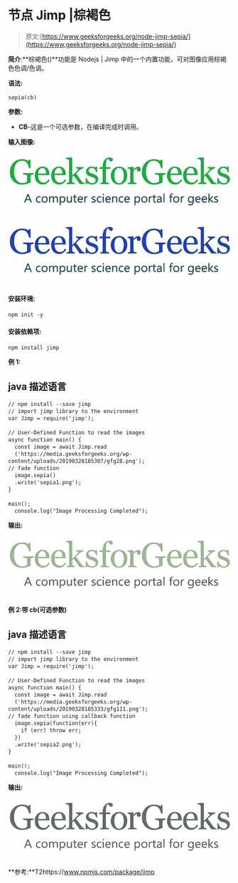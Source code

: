 # 节点 Jimp |棕褐色

> 原文:[https://www.geeksforgeeks.org/node-jimp-sepia/](https://www.geeksforgeeks.org/node-jimp-sepia/)

**简介**:**棕褐色()**功能是 Nodejs | Jimp 中的一个内置功能，可对图像应用棕褐色色调/色调。

**语法:**

```
sepia(cb)
```

**参数:**

*   **CB**–这是一个可选参数，在编译完成时调用。

**输入图像:**

![](img/11d75a22300d1eaf21322ef1a88a13d0.png)

![](img/290a52d70280cfd5211f5083f062f10e.png)

#### 安装环境:

```
npm init -y
```

#### 安装依赖项:

```
npm install jimp
```

**例 1:**

## java 描述语言

```
// npm install --save jimp
// import jimp library to the environment
var Jimp = require('jimp');

// User-Defined Function to read the images
async function main() {
  const image = await Jimp.read
  ('https://media.geeksforgeeks.org/wp-content/uploads/20190328185307/gfg28.png');
// fade function
  image.sepia()
  .write('sepia1.png');
}

main();
  console.log("Image Processing Completed");
```

**输出:**

![](img/81a7f785639c9d55d326187a2f004562.png)

**例 2:带 cb(可选参数)**

## java 描述语言

```
// npm install --save jimp
// import jimp library to the environment
var Jimp = require('jimp');

// User-Defined Function to read the images
async function main() {
  const image = await Jimp.read
  ('https://media.geeksforgeeks.org/wp-content/uploads/20190328185333/gfg111.png');
// fade function using callback function
  image.sepia(function(err){
    if (err) throw err;
  })
  .write('sepia2.png');
}

main();
  console.log("Image Processing Completed");
```

**输出:**

![](img/92da473fe3548eb573027eb4f90f629a.png)

**参考:**T2https://www.npmjs.com/package/jimp